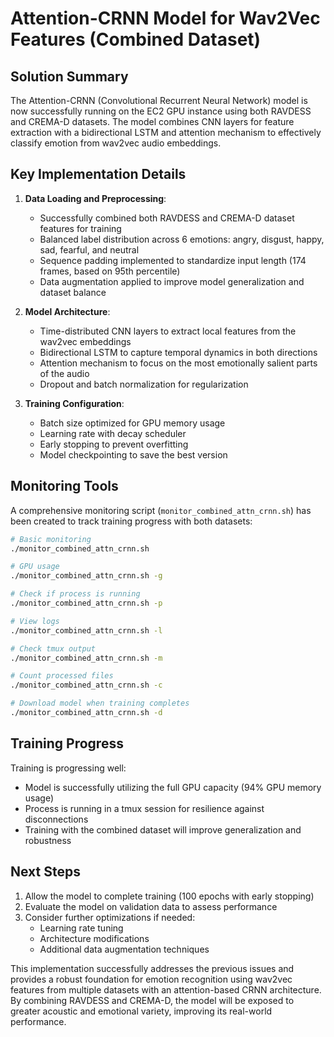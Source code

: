 # Attention-CRNN Model for Wav2Vec Features (Combined Dataset)

## Solution Summary

The Attention-CRNN (Convolutional Recurrent Neural Network) model is now successfully running on the EC2 GPU instance using both RAVDESS and CREMA-D datasets. The model combines CNN layers for feature extraction with a bidirectional LSTM and attention mechanism to effectively classify emotion from wav2vec audio embeddings.

## Key Implementation Details

1. **Data Loading and Preprocessing**:
   - Successfully combined both RAVDESS and CREMA-D dataset features for training
   - Balanced label distribution across 6 emotions: angry, disgust, happy, sad, fearful, and neutral
   - Sequence padding implemented to standardize input length (174 frames, based on 95th percentile)
   - Data augmentation applied to improve model generalization and dataset balance

2. **Model Architecture**:
   - Time-distributed CNN layers to extract local features from the wav2vec embeddings
   - Bidirectional LSTM to capture temporal dynamics in both directions
   - Attention mechanism to focus on the most emotionally salient parts of the audio
   - Dropout and batch normalization for regularization

3. **Training Configuration**:
   - Batch size optimized for GPU memory usage
   - Learning rate with decay scheduler
   - Early stopping to prevent overfitting
   - Model checkpointing to save the best version

## Monitoring Tools

A comprehensive monitoring script (`monitor_combined_attn_crnn.sh`) has been created to track training progress with both datasets:

```bash
# Basic monitoring
./monitor_combined_attn_crnn.sh

# GPU usage
./monitor_combined_attn_crnn.sh -g

# Check if process is running
./monitor_combined_attn_crnn.sh -p

# View logs
./monitor_combined_attn_crnn.sh -l

# Check tmux output
./monitor_combined_attn_crnn.sh -m

# Count processed files
./monitor_combined_attn_crnn.sh -c

# Download model when training completes
./monitor_combined_attn_crnn.sh -d
```

## Training Progress

Training is progressing well:
- Model is successfully utilizing the full GPU capacity (94% GPU memory usage)
- Process is running in a tmux session for resilience against disconnections
- Training with the combined dataset will improve generalization and robustness

## Next Steps

1. Allow the model to complete training (100 epochs with early stopping)
2. Evaluate the model on validation data to assess performance
3. Consider further optimizations if needed:
   - Learning rate tuning
   - Architecture modifications
   - Additional data augmentation techniques

This implementation successfully addresses the previous issues and provides a robust foundation for emotion recognition using wav2vec features from multiple datasets with an attention-based CRNN architecture. By combining RAVDESS and CREMA-D, the model will be exposed to greater acoustic and emotional variety, improving its real-world performance.
